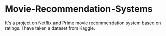# Movie-Recommendation-Systems
It's a project on Netflix and Prime movie recommendation system based on ratings. I have taken a dataset from Kaggle. 
